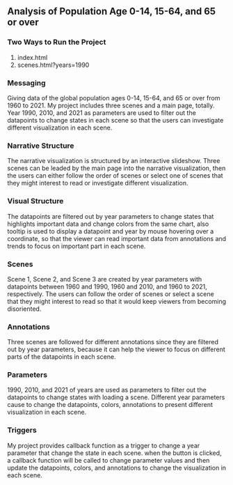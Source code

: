 ## Analysis of Population Age 0-14, 15-64, and 65 or over


### Two Ways to Run the Project
1.  index.html
2.  scenes.html?years=1990

### Messaging
Giving data of the global population ages 0-14, 15-64, and 65 or over from 1960 to 2021. My project includes three scenes and a main page, totally. Year 1990, 2010, and 2021 as parameters are used to filter out the datapoints to change states in each scene so that the users can investigate different visualization in each scene.

### Narrative Structure
The narrative visualization is structured by an interactive slideshow. Three scenes can be leaded by the main page into the narrative visualization, then the users can either follow the order of scenes or select one of scenes that they might interest to read or investigate different visualization.

### Visual Structure
The datapoints are filtered out by year parameters to change states that highlights important data and change colors from the same chart, also tooltip is used to display a datapoint and year by mouse hovering over a coordinate, so that the viewer can read important data from annotations and trends to focus on important part in each scene.

### Scenes
Scene 1, Scene 2, and Scene 3 are created by year parameters with datapoints between 1960 and 1990, 1960 and 2010, and 1960 to 2021, respectively. The users can follow the order of scenes or select a scene that they might interest to read so that it would keep viewers from becoming disoriented.

### Annotations
Three scenes are followed for different annotations since they are filtered out by year parameters, because it can help the viewer to focus on different parts of the datapoints in each scene.

### Parameters
1990, 2010, and 2021 of years are used as parameters to filter out the datapoints to change states with loading a scene. Different year parameters cause to change the datapoints, colors, annotations to present different visualization in each scene.

### Triggers
My project provides callback function as a trigger to change a year parameter that change the state in each scene. when the button is clicked, a callback function will be called to change parameter values and then update the datapoints, colors, and annotations to change the visualization in each scene.
